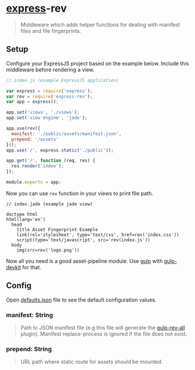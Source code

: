 # [express](http://expressjs.com)-rev

> Middleware which adds helper functions for dealing with manifest files and file fingerprints.

## Setup

Configure your ExpressJS project based on the example below. Include this middleware before rendering a view.

```js
// index.js (example ExpressJS application)

var express = require('express');
var rev = require('express-rev');
var app = express();

app.set('views', './views');
app.set('view engine', 'jade');

app.use(rev({
  manifest: './public/assets/manifest.json',
  prepend: '/assets'
}));
app.use('/', express.static('./public'));

app.get('/', function (req, res) {
  res.render('index');
});

module.exports = app;
```

Now you can use `rev` function in your views to print file path.

```jade
// index.jade (example jade view)

doctype html
html(lang='en')
  head
    title Asset Fingerprint Example
    link(rel='stylesheet', type='text/css', href=rev('index.css'))
    script(type='text/javascript', src='rev(index.js'))
  body
    img(src=rev('logo.png'))
```

Now all you need is a good asset-pipeline module. Use [gulp](gulpjs.com) with [gulp-devkit](https://github.com/xpepermint/gulp-devkit) for that.

## Config

Open [defaults.json](defaults.json) file to see the default configuration values.

### manifest: String

> Path to JSON manifest file (e.g this file will generate the [gulp-rev-all](https://github.com/smysnk/gulp-rev-all) plugin). Manifest replace-process is ignored if the file does not exist.

### prepend: String

> URL path where static route for assets should be mounted.
